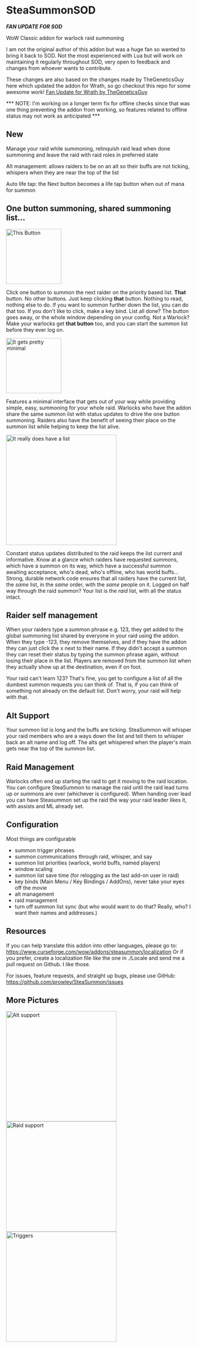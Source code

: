 # SteaSummonSOD

***FAN UPDATE FOR SOD***

WoW Classic addon for warlock raid summoning

I am not the original author of this addon but was a huge fan so wanted to bring it back to SOD. Not the most experienced with Lua but will work on maintaining it regularly throughout SOD, very open to feedback and changes from whoever wants to contribute.

These changes are also based on the changes made by TheGeneticsGuy here which updated the addon for Wrath, so go checkout this repo for some awesome work! 
[Fan Update for Wrath by TheGeneticsGuy](https://github.com/TheGeneticsGuy/Unofficial_SteaSummon)


*** NOTE: I'm working on a longer term fix for offline checks since that was one thing preventing the addon from working, so features related to offline status may not work as anticipated ***

## New

Manage your raid while summoning, relinquish raid lead when done summoning and leave the raid with raid roles in preferred state

Alt management: allows raiders to be on an alt so their buffs are not ticking, whispers when they are near the top of the list

Auto life tap: the Next button becomes a life tap button when out of mana for summon

## One button summoning, shared summoning list...

<img src="./img/button.png" alt="This Button" height="150"/>

Click one button to summon the next raider on the priority based list. **That** button. No other buttons.
Just keep clicking **that** button. Nothing to read, nothing else to do. If you want to summon further down the list,
you can do that too. If you don't like to click, make a key bind. List all done? The button goes away, or the whole
window depending on your config. Not a Warlock? Make your warlocks get **that button** too, and you can start the summon list before they ever log on.

<img src="./img/buttonwithgrab.png" alt="It gets pretty minimal" height="150"/>

Features a minimal interface that gets out of your way while providing simple, easy, summoning for your whole raid.
Warlocks who have the addon share the same summon list with status updates to drive the one button summoning. Raiders
also have the benefit of seeing their place on the summon list while helping to keep the list alive.

<img src="./img/mainwindow.png" alt="It really does have a list" height="300"/>

Constant status updates distributed to the raid keeps the list current and informative. Know at a glance which raiders
have requested summons, which have a summon on its way, which have a successful summon awaiting acceptance, who's dead,
who's offline, who has world buffs... Strong, durable network code ensures that all raiders have the current list, the
*same* list, in the *same* order, with the *same* people on it. Logged on half way through the raid summon? Your list
is the *raid* list, with all the status intact.

## Raider self management

When your raiders type a summon phrase e.g. 123, they get added to the global summoning list shared by everyone in
your raid using the addon. When they type -123, they remove themselves, and if they have the addon they can just click
the x next to their name. If they didn't accept a summon they can reset their status by typing the summon phrase again,
without losing their place in the list. Players are removed from the summon list when they actually show up at the
destination, even if on foot.

Your raid can't learn 123? That's fine, you get to configure a list of all the dumbest summon requests you can think of.
That is, if you can think of something not already on the default list. Don't worry, your raid will help with that.

## Alt Support

Your summon list is long and the buffs are ticking. SteaSummon will whisper your raid members who are a ways down the list and tell them to whisper back an alt name and log off. The alts get whispered when the player's main gets near the top of the summon list.

## Raid Management

Warlocks often end up starting the raid to get it moving to the raid location. You can configure SteaSummon to manage the raid until the raid lead turns up or summons are over (whichever is configured). When handing over lead you can have Steasummon set up the raid the way your raid leader likes it, with assists and ML already set.

## Configuration

Most things are configurable

* summon trigger phrases
* summon communications through raid, whisper, and say
* summon list priorities (warlock, world buffs, named players)
* window scaling
* summon list save time (for relogging as the last add-on user in raid)
* key binds (Main Menu / Key Bindings / AddOns), never take your eyes off the movie
* alt management
* raid management
* turn off summon list sync (but who would want to do that? Really, who? I want their names and addresses.)

## Resources

If you can help translate this addon into other languages, please go to: https://www.curseforge.com/wow/addons/steasummon/localization
Or if you prefer, create a localization file like the one in ./Locale and send me a pull request on
Github. I like those.

For issues, feature requests, and straight up bugs, please use GitHub: https://github.com/prowley/SteaSummon/issues

## More Pictures

<img src="./img/altsupport.png" alt="Alt support" height="300"/>
<img src="./img/raidmgmt.png" alt="Raid support" height="300"/>
<img src="./img/triggers.png" alt="Triggers" height="300"/>
